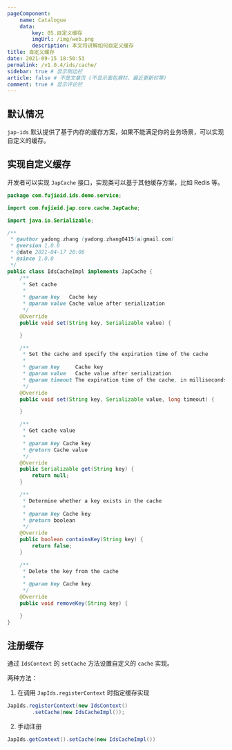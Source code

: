 ```yaml
---
pageComponent:
    name: Catalogue
    data:
        key: 05.自定义缓存
        imgUrl: /img/web.png
        description: 本文将讲解如何自定义缓存
title: 自定义缓存
date: 2021-09-15 18:50:53
permalink: /v1.0.4/ids/cache/
sidebar: true # 显示侧边栏
article: false # 不是文章页 (不显示面包屑栏、最近更新栏等)
comment: true # 显示评论栏
---
```


## 默认情况

`jap-ids` 默认提供了基于内存的缓存方案，如果不能满足你的业务场景，可以实现自定义的缓存。

## 实现自定义缓存

开发者可以实现 `JapCache` 接口，实现类可以基于其他缓存方案，比如 Redis 等。

```java
package com.fujieid.ids.demo.service;

import com.fujieid.jap.core.cache.JapCache;

import java.io.Serializable;

/**
 * @author yadong.zhang (yadong.zhang0415(a)gmail.com)
 * @version 1.0.0
 * @date 2021-04-17 20:06
 * @since 1.0.0
 */
public class IdsCacheImpl implements JapCache {
    /**
     * Set cache
     *
     * @param key   Cache key
     * @param value Cache value after serialization
     */
    @Override
    public void set(String key, Serializable value) {

    }

    /**
     * Set the cache and specify the expiration time of the cache
     *
     * @param key     Cache key
     * @param value   Cache value after serialization
     * @param timeout The expiration time of the cache, in milliseconds
     */
    @Override
    public void set(String key, Serializable value, long timeout) {

    }

    /**
     * Get cache value
     *
     * @param key Cache key
     * @return Cache value
     */
    @Override
    public Serializable get(String key) {
        return null;
    }

    /**
     * Determine whether a key exists in the cache
     *
     * @param key Cache key
     * @return boolean
     */
    @Override
    public boolean containsKey(String key) {
        return false;
    }

    /**
     * Delete the key from the cache
     *
     * @param key Cache key
     */
    @Override
    public void removeKey(String key) {

    }
}
```

## 注册缓存

通过 `IdsContext` 的 `setCache` 方法设置自定义的 `cache` 实现。

两种方法：
1. 在调用 `JapIds.registerContext` 时指定缓存实现
```java
JapIds.registerContext(new IdsContext()
        .setCache(new IdsCacheImpl());
```
2. 手动注册
```java
JapIds.getContext().setCache(new IdsCacheImpl())
```
